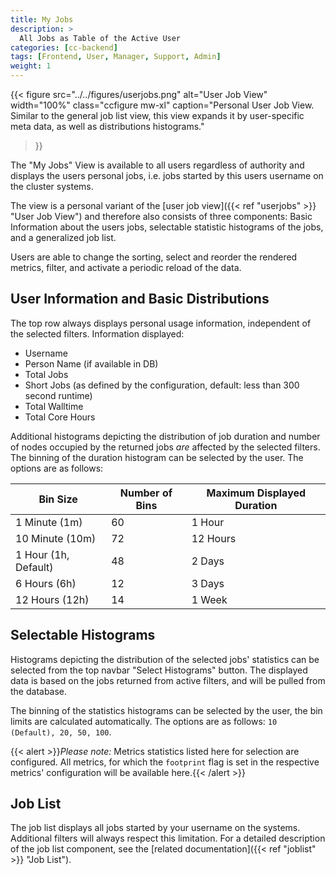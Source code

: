 ```yaml
---
title: My Jobs
description: >
  All Jobs as Table of the Active User
categories: [cc-backend]
tags: [Frontend, User, Manager, Support, Admin]
weight: 1
---
```


{{< figure src="../../figures/userjobs.png" alt="User Job View" width="100%" class="ccfigure mw-xl"
    caption="Personal User Job View. Similar to the general job list view, this view expands it by user-specific meta data, as well as distributions histograms."
>}}

The "My Jobs" View is available to all users regardless of authority and displays the users personal jobs, i.e. jobs started by this users username on the cluster systems.

The view is a personal variant of the [user job view]({{< ref "userjobs" >}} "User Job View") and therefore also consists of three components: Basic Information about the users jobs, selectable statistic histograms of the jobs, and a generalized job list.

Users are able to change the sorting, select and reorder the rendered metrics, filter, and activate a periodic reload of the data.

## User Information and Basic Distributions

The top row always displays personal usage information, independent of the selected filters. Information displayed:

* Username
* Person Name (if available in DB)
* Total Jobs
* Short Jobs (as defined by the configuration, default: less than 300 second runtime)
* Total Walltime
* Total Core Hours

Additional histograms depicting the distribution of job duration and number of nodes occupied by the returned jobs *are* affected by the selected filters.
The binning of the duration histogram can be selected by the user. The options are as follows:

|Bin Size|Number of Bins|Maximum Displayed Duration|
|---|---|---|
|1 Minute (1m)|60|1 Hour|
|10 Minute (10m)|72|12 Hours|
|1 Hour (1h, Default)|48|2 Days|
|6 Hours (6h)|12|3 Days|
|12 Hours (12h)|14|1 Week|

## Selectable Histograms

Histograms depicting the distribution of the selected jobs' statistics can be selected from the top navbar "Select Histograms" button. The displayed data is based on the jobs returned from active filters, and will be pulled from the database.

The binning of the statistics histograms can be selected by the user, the bin limits are calculated automatically.
The options are as follows: `10 (Default), 20, 50, 100`.

{{< alert >}}*Please note:* Metrics statistics listed here for selection are configured. All metrics, for which the `footprint` flag is set in the respective metrics' configuration will be available here.{{< /alert >}}

## Job List

The job list displays all jobs started by your username on the systems. Additional filters will always respect this limitation. For a detailed description of the job list component, see the [related documentation]({{< ref "joblist" >}} "Job List").
